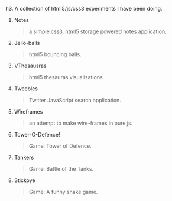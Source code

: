 h3. A collection of html5/js/css3 experiments I have been doing.

1. Notes
   > a simple css3, html5 storage powered notes application.

2. Jello-balls
   > html5 bouncing balls.

3. VThesausras
   > html5 thesauras visualizations.

4. Tweebles
   > Twitter JavaScript search application.

5. Wireframes
   > an attempt to make wire-frames in pure js.
   
6. Tower-O-Defence!
   > Game: Tower of Defence.

7. Tankers
   > Game: Battle of the Tanks.

8. Stickoye
   > Game: A funny snake game.
